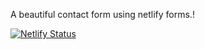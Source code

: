 A beautiful contact form using netlify forms.!

[![Netlify Status](https://api.netlify.com/api/v1/badges/034324ee-0c33-4f83-8671-f2ab06795438/deploy-status)](https://app.netlify.com/sites/kapil/deploys)
